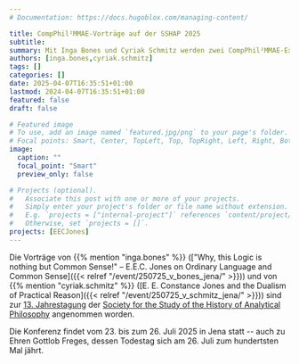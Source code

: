 ```yaml
---
# Documentation: https://docs.hugoblox.com/managing-content/

title: CompPhil²MMAE-Vorträge auf der SSHAP 2025
subtitle: 
summary: Mit Inga Bones und Cyriak Schmitz werden zwei CompPhil²MMAE-Expert:innen zur Geschichte der Analytischen Philosophie auf der [13. Jahrestagung](https://www.gw.uni-jena.de/69663/tagung-sshap-2025) der [Society for the Study of the History of Analytical Philosophy](http://sshap.org/about/) vortragen.  
authors: [inga.bones,cyriak.schmitz]
tags: []
categories: []
date: 2025-04-07T16:35:51+01:00
lastmod: 2024-04-07T16:35:51+01:00
featured: false
draft: false

# Featured image
# To use, add an image named `featured.jpg/png` to your page's folder.
# Focal points: Smart, Center, TopLeft, Top, TopRight, Left, Right, BottomLeft, Bottom, BottomRight.
image:
  caption: ""
  focal_point: "Smart"
  preview_only: false

# Projects (optional).
#   Associate this post with one or more of your projects.
#   Simply enter your project's folder or file name without extension.
#   E.g. `projects = ["internal-project"]` references `content/project/deep-learning/index.md`.
#   Otherwise, set `projects = []`.
projects: [EECJones]
---
```


Die Vorträge von {{% mention "inga.bones" %}} (["Why, this Logic is nothing but Common Sense!" – E.E.C. Jones on Ordinary Language and Common Sense]({{< relref "/event/250725_v_bones_jena/" >}})) und von {{% mention "cyriak.schmitz" %}} ([E. E. Constance Jones and the Dualism of Practical Reason]({{< relref "/event/250725_v_schmitz_jena/" >}})) sind zur [13. Jahrestagung](https://www.gw.uni-jena.de/69663/tagung-sshap-2025) der [Society for the Study of the History of Analytical Philosophy](http://sshap.org/about/) angenommen worden.

<!--more-->

Die Konferenz findet vom 23. bis zum 26. Juli 2025 in Jena statt -- auch zu Ehren Gottlob Freges, dessen Todestag sich am 26. Juli zum hundertsten Mal jährt. 


